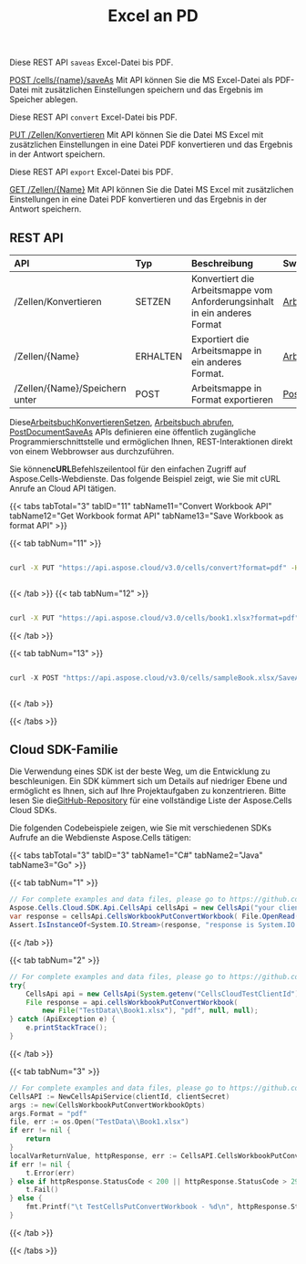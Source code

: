 ﻿---
title: Excel an PD
second_title: Aspose.Cells Cloud Documen
linktitle: Excel an PD
type: docs
url: /de/convert/excel-to-pdf/
aliases: [/convert-excel-file-to-pdf-in-cloud/]
keywords: Convert excel files to pdf files
description: Aspose.Cells Cloud REST API unterstützt die Konvertierung von Excel-Dateien in PDF-Dateien. SDK unterstützt verschiedene Entwicklungssprachen. Dazu gehören Android, C#, Go, Java, NodeJS, Perl, PHP, Python, Ruby und Swift
weight: 80
kwords: Excel, Office Cloud, REST API, Tabellenkalkulation, PDF, CSV, Json, Markdwon, Excel bis PDF
---
Diese REST API `saveas` Excel-Datei bis PDF.

[POST /cells/{name}/saveAs](https://apireference.aspose.cloud/cells/#/SaveAs/PostDocumentSaveAs) Mit API können Sie die MS Excel-Datei als PDF-Datei mit zusätzlichen Einstellungen speichern und das Ergebnis im Speicher ablegen.

Diese REST API `convert` Excel-Datei bis PDF.

[PUT /Zellen/Konvertieren](https://apireference.aspose.cloud/cells/#/Workbook/PutConvertWorkBook) Mit API können Sie die Datei MS Excel mit zusätzlichen Einstellungen in eine Datei PDF konvertieren und das Ergebnis in der Antwort speichern.

Diese REST API `export` Excel-Datei bis PDF.

[GET /Zellen/{Name}](https://apireference.aspose.cloud/cells/#/Workbook/GetWorkBook  ) Mit API können Sie die Datei MS Excel mit zusätzlichen Einstellungen in eine Datei PDF konvertieren und das Ergebnis in der Antwort speichern.

## REST API


|**API**|**Typ**|**Beschreibung**|**Swagger-Link**|
|:- |:- |:- |:- |
|/Zellen/Konvertieren|SETZEN|Konvertiert die Arbeitsmappe vom Anforderungsinhalt in ein anderes Format|[ArbeitsbuchKonvertierenSetzen](https://apireference.aspose.cloud/cells/#/Workbook/PutConvertWorkBook)|
|/Zellen/{Name}|ERHALTEN|Exportiert die Arbeitsmappe in ein anderes Format.|[Arbeitsbuch abrufen](https://apireference.aspose.cloud/cells/#/Workbook/GetWorkBook)|
|/Zellen/{Name}/Speichern unter|POST|Arbeitsmappe in Format exportieren|[PostDocumentSaveAs](https://apireference.aspose.cloud/cells/#/SaveAs/PostDocumentSaveAs)|



 Diese[ArbeitsbuchKonvertierenSetzen](https://apireference.aspose.cloud/cells/#/Workbook/PutConvertWorkBook), [Arbeitsbuch abrufen](https://apireference.aspose.cloud/cells/#/Workbook/GetWorkBook), [PostDocumentSaveAs](https://apireference.aspose.cloud/cells/#/SaveAs/PostDocumentSaveAs) APIs definieren eine öffentlich zugängliche Programmierschnittstelle und ermöglichen Ihnen, REST-Interaktionen direkt von einem Webbrowser aus durchzuführen.

 Sie können**cURL**Befehlszeilentool für den einfachen Zugriff auf Aspose.Cells-Webdienste. Das folgende Beispiel zeigt, wie Sie mit cURL Anrufe an Cloud API tätigen.




{{< tabs tabTotal="3" tabID="11" tabName11="Convert Workbook API" tabName12="Get Workbook format API" tabName13="Save  Workbook as format API" >}}

{{< tab tabNum="11" >}}

```bash

curl -X PUT "https://api.aspose.cloud/v3.0/cells/convert?format=pdf" -H "accept: multipart/form-data" -H "Content-Type: multipart/form-data" -H "x-aspose-client: Containerize.Swagger" -d {"File":{}}



```

{{< /tab >}}
{{< tab tabNum="12" >}}

```bash

curl -X PUT "https://api.aspose.cloud/v3.0/cells/book1.xlsx?format=pdf" -H "accept: multipart/form-data" -H "Content-Type: multipart/form-data" -H "x-aspose-client: Containerize.Swagger"}


```

{{< /tab >}}

{{< tab tabNum="13" >}}

```java

curl -X POST "https://api.aspose.cloud/v3.0/cells/sampleBook.xlsx/SaveAs?newfilename=sample.pdf&isAutoFitRows=true&isAutoFitColumns=true" -H "accept: multipart/form-data" 



```

{{< /tab >}}

{{< /tabs >}}





## Cloud SDK-Familie

 Die Verwendung eines SDK ist der beste Weg, um die Entwicklung zu beschleunigen. Ein SDK kümmert sich um Details auf niedriger Ebene und ermöglicht es Ihnen, sich auf Ihre Projektaufgaben zu konzentrieren. Bitte lesen Sie die[GitHub-Repository](https://github.com/aspose-cells-cloud) für eine vollständige Liste der Aspose.Cells Cloud SDKs.

Die folgenden Codebeispiele zeigen, wie Sie mit verschiedenen SDKs Aufrufe an die Webdienste Aspose.Cells tätigen:


{{< tabs tabTotal="3" tabID="3" tabName1="C#" tabName2="Java" tabName3="Go" >}}

{{< tab tabNum="1" >}}

```csharp
// For complete examples and data files, please go to https://github.com/aspose-cells-cloud/aspose-cells-cloud-dotnet/
Aspose.Cells.Cloud.SDK.Api.CellsApi cellsApi = new CellsApi("your client id", "your client secret");
var response = cellsApi.CellsWorkbookPutConvertWorkbook( File.OpenRead(@".\TestData\datasource.xlsx"), "pdf", null, null);
Assert.IsInstanceOf<System.IO.Stream>(response, "response is System.IO.Stream");

```

{{< /tab >}}

{{< tab tabNum="2" >}}

```java
// For complete examples and data files, please go to https://github.com/aspose-cells-cloud/aspose-cells-cloud-java/
try{
    CellsApi api = new CellsApi(System.getenv("CellsCloudTestClientId"),System.getenv("CellsCloudTestClientSecret"));
    File response = api.cellsWorkbookPutConvertWorkbook(
        new File("TestData\\Book1.xlsx"), "pdf", null, null);
} catch (ApiException e) {
    e.printStackTrace();
}	

```
{{< /tab >}}

{{< tab tabNum="3" >}}

```go
// For complete examples and data files, please go to https://github.com/aspose-cells-cloud/aspose-cells-cloud-go/
CellsAPI := NewCellsApiService(clientId, clientSecret)
args := new(CellsWorkbookPutConvertWorkbookOpts)
args.Format = "pdf"
file, err := os.Open("TestData\\Book1.xlsx")
if err != nil {
	return
}
localVarReturnValue, httpResponse, err := CellsAPI.CellsWorkbookPutConvertWorkbook(file, args)
if err != nil {
	t.Error(err)
} else if httpResponse.StatusCode < 200 || httpResponse.StatusCode > 299 {
	t.Fail()
} else {
	fmt.Printf("\t TestCellsPutConvertWorkbook - %d\n", httpResponse.StatusCode)
}
```

{{< /tab >}}

{{< /tabs >}}
